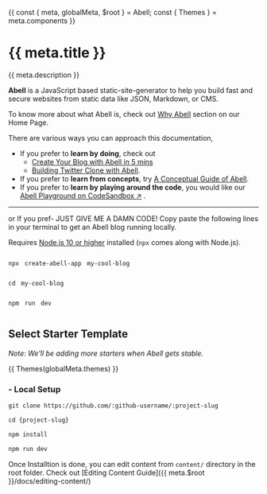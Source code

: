 {{
  const { meta, globalMeta, $root } = Abell;
  const { Themes } = meta.components
}}

# {{ meta.title }}

{{ meta.description }}

**Abell** is a JavaScript based static-site-generator to help you build fast and secure websites from static data like JSON, Markdown, or CMS. 

To know more about what Abell is, check out [Why Abell](https://abelljs.org/#why-abell) section on our Home Page.

There are various ways you can approach this documentation,
- If you prefer to **learn by doing**, check out 
  - [Create Your Blog with Abell in 5 mins]({{$root}}/tutorial/create-blog)
  - [Building Twitter Clone with Abell]({{$root}}/tutorial/create-twitter-clone).
- If you prefer to **learn from concepts**, try [A Conceptual Guide of Abell]({{$root}}/docs/concepts).
- If you prefer to **learn by playing around the code**, you would like our [Abell Playground on CodeSandbox &#x2197;]() .

---

or If you pref- JUST GIVE ME A DAMN CODE! Copy paste the following lines in your terminal to get an Abell blog running locally.

Requires [Node.js 10 or higher](https://nodejs.org) installed (`npx` comes along with Node.js).

<pre>
<code class="hljs language-md shadow" style="word-spacing: 4px;line-height: 40px;">npx create-abell-app my-cool-blog<br/>cd my-cool-blog<br/>npm run dev</code>
</pre>

## Select Starter Template

*Note: We'll be adding more starters when Abell gets stable.*

{{ Themes(globalMeta.themes) }}

### - Local Setup
```md
git clone https://github.com/:github-username/:project-slug

cd {project-slug}

npm install

npm run dev
```

Once Installtion is done, you can edit content from `content/` directory in the root folder. Check out [Editing Content Guide]({{ meta.$root }}/docs/editing-content/)
<br/><br/>
